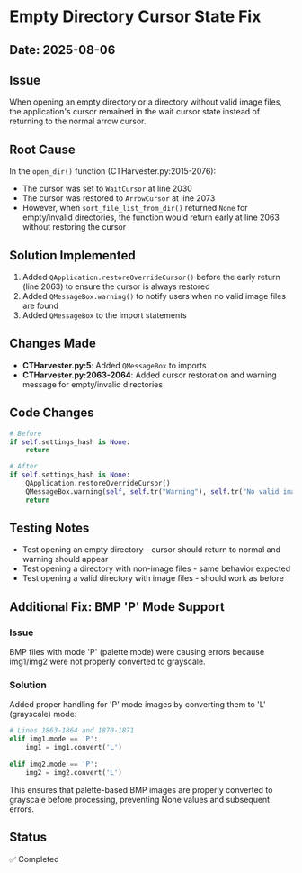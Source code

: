 # Empty Directory Cursor State Fix

## Date: 2025-08-06

## Issue
When opening an empty directory or a directory without valid image files, the application's cursor remained in the wait cursor state instead of returning to the normal arrow cursor.

## Root Cause
In the `open_dir()` function (CTHarvester.py:2015-2076):
- The cursor was set to `WaitCursor` at line 2030
- The cursor was restored to `ArrowCursor` at line 2073
- However, when `sort_file_list_from_dir()` returned `None` for empty/invalid directories, the function would return early at line 2063 without restoring the cursor

## Solution Implemented
1. Added `QApplication.restoreOverrideCursor()` before the early return (line 2063) to ensure the cursor is always restored
2. Added `QMessageBox.warning()` to notify users when no valid image files are found
3. Added `QMessageBox` to the import statements

## Changes Made
- **CTHarvester.py:5**: Added `QMessageBox` to imports
- **CTHarvester.py:2063-2064**: Added cursor restoration and warning message for empty/invalid directories

## Code Changes
```python
# Before
if self.settings_hash is None:
    return

# After  
if self.settings_hash is None:
    QApplication.restoreOverrideCursor()
    QMessageBox.warning(self, self.tr("Warning"), self.tr("No valid image files found in the selected directory."))
    return
```

## Testing Notes
- Test opening an empty directory - cursor should return to normal and warning should appear
- Test opening a directory with non-image files - same behavior expected
- Test opening a valid directory with image files - should work as before

## Additional Fix: BMP 'P' Mode Support

### Issue
BMP files with mode 'P' (palette mode) were causing errors because img1/img2 were not properly converted to grayscale.

### Solution
Added proper handling for 'P' mode images by converting them to 'L' (grayscale) mode:

```python
# Lines 1863-1864 and 1870-1871
elif img1.mode == 'P':
    img1 = img1.convert('L')
    
elif img2.mode == 'P':
    img2 = img2.convert('L')
```

This ensures that palette-based BMP images are properly converted to grayscale before processing, preventing None values and subsequent errors.

## Status
✅ Completed